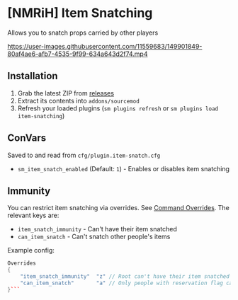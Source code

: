 # [NMRiH] Item Snatching

Allows you to snatch props carried by other players


https://user-images.githubusercontent.com/11559683/149901849-80af4ae6-afb7-4535-9f99-634a643d2f74.mp4



## Installation
1. Grab the latest ZIP from [releases](https://github.com/dysphie/nmrih-item-snatching/releases)
2. Extract its contents into `addons/sourcemod`
3. Refresh your loaded plugins (`sm plugins refresh` or `sm plugins load item-snatching`)

## ConVars

Saved to and read from `cfg/plugin.item-snatch.cfg`

- `sm_item_snatch_enabled` (Default: `1`) - Enables or disables item snatching


## Immunity

You can restrict item snatching via overrides. See [Command Overrides](https://wiki.alliedmods.net/Overriding_Command_Access_(Sourcemod)#Global_Configuration).
The relevant keys are:
- `item_snatch_immunity` - Can't have their item snatched
- `can_item_snatch` - Can't snatch other people's items

Example config:
```cpp
Overrides
{
	"item_snatch_immunity"	"z"	// Root can't have their item snatched
	"can_item_snatch"		"a"	// Only people with reservation flag can snatch items
}```

